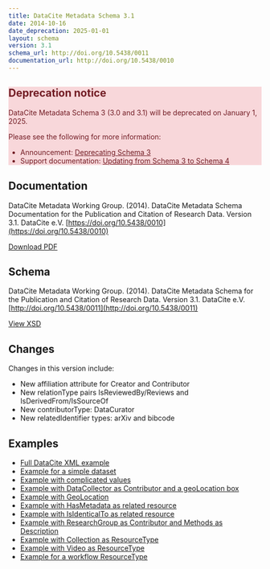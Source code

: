 ```yaml
---
title: DataCite Metadata Schema 3.1
date: 2014-10-16
date_deprecation: 2025-01-01
layout: schema
version: 3.1
schema_url: http://doi.org/10.5438/0011
documentation_url: http://doi.org/10.5438/0010
---
```


<div class="alert alert-danger" role="alert" style="background-color: #f8d7da; color: #721c24;">
  <h2>Deprecation notice</h2>
  <p>DataCite Metadata Schema 3 (3.0 and 3.1) will be deprecated on January 1, 2025.</p>
  <p>Please see the following for more information:</p>
  <ul>
  <li>Announcement: <a style="text-decoration: underline; color: #721c24;" href="https://doi.org/10.5438/hg83-q366">Deprecating Schema 3</a></li>
  <li>Support documentation: <a style="text-decoration: underline; color: #721c24;" href="https://support.datacite.org/docs/updating-from-schema-3-to-schema-4">Updating from Schema 3 to Schema 4</a></li>
  </ul>
</div>

## Documentation
DataCite Metadata Working Group. (2014). DataCite Metadata Schema Documentation for the Publication and Citation of Research Data. Version 3.1. DataCite e.V. [https://doi.org/10.5438/0010](https://doi.org/10.5438/0010)

<a href="doc/DataCite-MetadataKernel_v3.1.pdf" class="btn">Download PDF</a>

## Schema
DataCite Metadata Working Group. (2014). DataCite Metadata Schema for the Publication and Citation of Research Data. Version 3.1. DataCite e.V. [http://doi.org/10.5438/0011](http://doi.org/10.5438/0011)

<a href="metadata.xsd" class="btn">View XSD</a>

## Changes

Changes in this version include:

* New affiliation attribute for Creator and Contributor
* New relationType pairs IsReviewedBy/Reviews and IsDerivedFrom/IsSourceOf
* New contributorType: DataCurator
* New relatedIdentifier types: arXiv and bibcode

## Examples

* [Full DataCite XML example](example/datacite-example-full-v3.1.xml)
* [Example for a simple dataset](example/datacite-example-dataset-v3.0.xml)
* [Example with complicated values](example/datacite-example-complicated-v3.0.xml)
* [Example with DataCollector as Contributor and a geoLocation box](example/datacite-example-Box_dateCollected_DataCollector-v3.0.xml)
* [Example with GeoLocation](example/datacite-example-GeoLocation-v3.0.xml)
* [Example with HasMetadata as related resource](example/datacite-example-HasMetadata-v3.0.xml)
* [Example with IsIdenticalTo as related resource](example/datacite-example-relationTypeIsIdenticalTo-v3.0.xml)
* [Example with ResearchGroup as Contributor and Methods as Description](example/datacite-example-ResearchGroup_Methods-v3.0.xml)
* [Example with Collection as ResourceType](example/datacite-example-ResourceTypeGeneral_Collection-v3.0.xml)
* [Example with Video as ResourceType](example/datacite-example-video-v3.0.xml)
* [Example for a workflow ResourceType](example/datacite-example-workflow-v3.0.xml)
